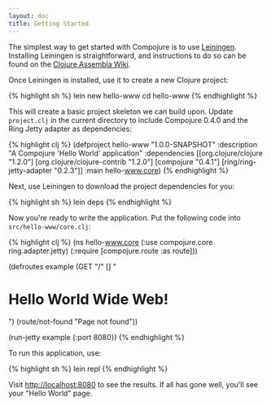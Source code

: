 ```yaml
---
layout: doc
title: Getting Started
---
```


The simplest way to get started with Compojure is to use [Leiningen][1].
Installing Leiningen is straightforward, and instructions to do so can be
found on the [Clojure Assembla Wiki][2].

Once Leiningen is installed, use it to create a new Clojure project:

{% highlight sh %}
lein new hello-www
cd hello-www
{% endhighlight %}

This will create a basic project skeleton we can build upon. Update
`project.clj` in the current directory to include Compojure 0.4.0 and the
Ring Jetty adapter as dependencies:

{% highlight clj %}
(defproject hello-www "1.0.0-SNAPSHOT"
  :description "A Compojure 'Hello World' application"
  :dependencies [[org.clojure/clojure "1.2.0"]
                 [org.clojure/clojure-contrib "1.2.0"]
                 [compojure "0.4.1"]
                 [ring/ring-jetty-adapter "0.2.3"]]
  :main hello-www.core)
{% endhighlight %}

Next, use Leiningen to download the project dependencies for you:

{% highlight sh %}
lein deps
{% endhighlight %}

Now you're ready to write the application. Put the following code into
`src/hello-www/core.clj`:

{% highlight clj %}
(ns hello-www.core
  (:use compojure.core
        ring.adapter.jetty)
  (:require [compojure.route :as route]))

(defroutes example
  (GET "/" [] "<h1>Hello World Wide Web!</h1>")
  (route/not-found "Page not found"))

(run-jetty example {:port 8080})
{% endhighlight %}

To run this application, use:

{% highlight sh %}
lein repl
{% endhighlight %}

Visit <http://localhost:8080> to see the results. If all has gone well,
you'll see your "Hello World" page.

[1]:http://github.com/technomancy/leiningen
[2]:http://www.assembla.com/wiki/show/clojure/Getting_Started_with_Leiningen
